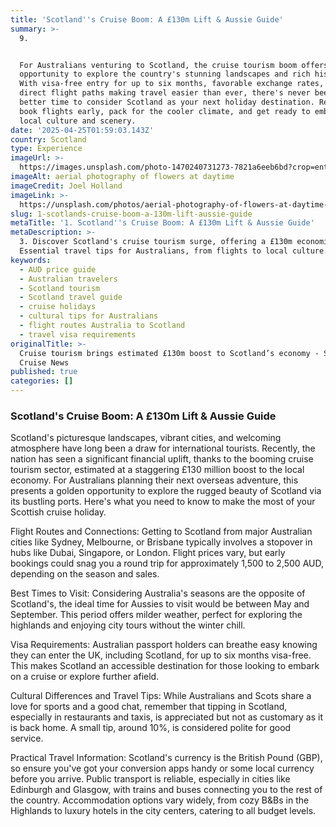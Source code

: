 ```yaml
---
title: 'Scotland''s Cruise Boom: A £130m Lift & Aussie Guide'
summary: >-
  9. 


  For Australians venturing to Scotland, the cruise tourism boom offers a unique
  opportunity to explore the country's stunning landscapes and rich history.
  With visa-free entry for up to six months, favorable exchange rates, and
  direct flight paths making travel easier than ever, there's never been a
  better time to consider Scotland as your next holiday destination. Remember to
  book flights early, pack for the cooler climate, and get ready to embrace the
  local culture and scenery.
date: '2025-04-25T01:59:03.143Z'
country: Scotland
type: Experience
imageUrl: >-
  https://images.unsplash.com/photo-1470240731273-7821a6eeb6bd?crop=entropy&cs=tinysrgb&fit=max&fm=jpg&ixid=M3w3Mzk5OTB8MHwxfHNlYXJjaHwxfHwxMS4lMjBTY290bGFuZCUyMDEzLiUyMEN1bHR1cmUlMkMlMjBMdXh1cnklMkMlMjBBZHZlbnR1cmUlMjB0cmF2ZWwlMjBsYW5kc2NhcGV8ZW58MHwwfHx8MTc0NTU0NjI0OHww&ixlib=rb-4.0.3&q=80&w=1080
imageAlt: aerial photography of flowers at daytime
imageCredit: Joel Holland
imageLink: >-
  https://unsplash.com/photos/aerial-photography-of-flowers-at-daytime-TRhGEGdw-YY
slug: 1-scotlands-cruise-boom-a-130m-lift-aussie-guide
metaTitle: '1. Scotland''s Cruise Boom: A £130m Lift & Aussie Guide'
metaDescription: >-
  3. Discover Scotland's cruise tourism surge, offering a £130m economic boost.
  Essential travel tips for Australians, from flights to local culture.
keywords:
  - AUD price guide
  - Australian travelers
  - Scotland tourism
  - Scotland travel guide
  - cruise holidays
  - cultural tips for Australians
  - flight routes Australia to Scotland
  - travel visa requirements
originalTitle: >-
  Cruise tourism brings estimated £130m boost to Scotland’s economy - Seatrade
  Cruise News
published: true
categories: []
---
```

### Scotland's Cruise Boom: A £130m Lift & Aussie Guide

Scotland's picturesque landscapes, vibrant cities, and welcoming atmosphere have long been a draw for international tourists. Recently, the nation has seen a significant financial uplift, thanks to the booming cruise tourism sector, estimated at a staggering £130 million boost to the local economy. For Australians planning their next overseas adventure, this presents a golden opportunity to explore the rugged beauty of Scotland via its bustling ports. Here's what you need to know to make the most of your Scottish cruise holiday.

Flight Routes and Connections: Getting to Scotland from major Australian cities like Sydney, Melbourne, or Brisbane typically involves a stopover in hubs like Dubai, Singapore, or London. Flight prices vary, but early bookings could snag you a round trip for approximately 1,500 to 2,500 AUD, depending on the season and sales.

Best Times to Visit: Considering Australia's seasons are the opposite of Scotland's, the ideal time for Aussies to visit would be between May and September. This period offers milder weather, perfect for exploring the highlands and enjoying city tours without the winter chill.

Visa Requirements: Australian passport holders can breathe easy knowing they can enter the UK, including Scotland, for up to six months visa-free. This makes Scotland an accessible destination for those looking to embark on a cruise or explore further afield.

Cultural Differences and Travel Tips: While Australians and Scots share a love for sports and a good chat, remember that tipping in Scotland, especially in restaurants and taxis, is appreciated but not as customary as it is back home. A small tip, around 10%, is considered polite for good service.

Practical Travel Information: Scotland's currency is the British Pound (GBP), so ensure you've got your conversion apps handy or some local currency before you arrive. Public transport is reliable, especially in cities like Edinburgh and Glasgow, with trains and buses connecting you to the rest of the country. Accommodation options vary widely, from cozy B&Bs in the Highlands to luxury hotels in the city centers, catering to all budget levels.
